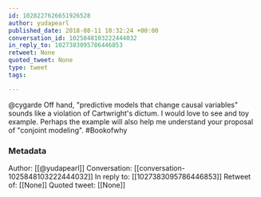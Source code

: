 ```yaml
---
id: 1028227626651926528
author: yudapearl
published_date: 2018-08-11 10:32:24 +00:00
conversation_id: 1025848103222444032
in_reply_to: 1027383095786446853
retweet: None
quoted_tweet: None
type: tweet
tags:

---
```


@cygarde Off hand, "predictive models that change causal variables" sounds like a violation of Cartwright's dictum. I would love to see and toy example. Perhaps the example will also help me understand your proposal of "conjoint modeling". #Bookofwhy

### Metadata

Author: [[@yudapearl]]
Conversation: [[conversation-1025848103222444032]]
In reply to: [[1027383095786446853]]
Retweet of: [[None]]
Quoted tweet: [[None]]
